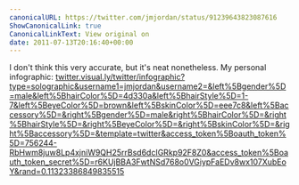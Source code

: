```yaml
---
canonicalURL: https://twitter.com/jmjordan/status/91239643823087616
ShowCanonicalLink: true
CanonicalLinkText: View original on
date: 2011-07-13T20:16:40+00:00
---
```

I don't think this very accurate, but it's neat nonetheless. My personal infographic: [twitter.visual.ly/twitter/infographic?type=solographic&username1=jmjordan&username2=&left%5Bgender%5D=male&left%5BhairColor%5D=4d330a&left%5BhairStyle%5D=1-7&left%5BeyeColor%5D=brown&left%5BskinColor%5D=eee7c8&left%5Baccessory%5D=&right%5Bgender%5D=male&right%5BhairColor%5D=&right%5BhairStyle%5D=&right%5BeyeColor%5D=&right%5BskinColor%5D=&right%5Baccessory%5D=&template=twitter&access_token%5Boauth_token%5D=756244-RbHwm8juw8Lp4xjniW9QH25rrBsd6dcIGRkp92F8Z0&access_token%5Boauth_token_secret%5D=r6KUjBBA3FwtNSd768o0VGiypFaEDv8wx107XubEoY&rand=0.11323386849835515](http://twitter.visual.ly/twitter/infographic?type=solographic&username1=jmjordan&username2=&left%5Bgender%5D=male&left%5BhairColor%5D=4d330a&left%5BhairStyle%5D=1-7&left%5BeyeColor%5D=brown&left%5BskinColor%5D=eee7c8&left%5Baccessory%5D=&right%5Bgender%5D=male&right%5BhairColor%5D=&right%5BhairStyle%5D=&right%5BeyeColor%5D=&right%5BskinColor%5D=&right%5Baccessory%5D=&template=twitter&access_token%5Boauth_token%5D=756244-RbHwm8juw8Lp4xjniW9QH25rrBsd6dcIGRkp92F8Z0&access_token%5Boauth_token_secret%5D=r6KUjBBA3FwtNSd768o0VGiypFaEDv8wx107XubEoY&rand=0.11323386849835515)